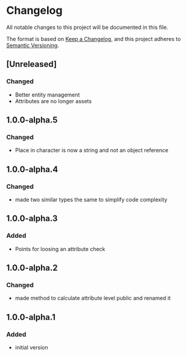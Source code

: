 ﻿# Changelog
All notable changes to this project will be documented in this file.

The format is based on [Keep a Changelog](https://keepachangelog.com/en/1.0.0/),
and this project adheres to [Semantic Versioning](https://semver.org/spec/v2.0.0.html).

## [Unreleased]
### Changed
- Better entity management
- Attributes are no longer assets


## 1.0.0-alpha.5
### Changed
- Place in character is now a string and not an object reference

## 1.0.0-alpha.4
### Changed
- made two similar types the same to simplify code complexity

## 1.0.0-alpha.3
### Added
- Points for loosing an attribute check

## 1.0.0-alpha.2
### Changed
- made method to calculate attribute level public and renamed it

## 1.0.0-alpha.1
### Added
- initial version
